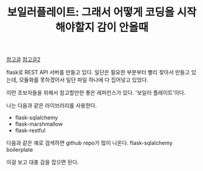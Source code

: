 ﻿---
title:  "보일러플레이트: 그래서 어떻게 코딩을 시작해야할지 감이 안올때"
excerpt: "실제 예제 코드를 보고 code architecture, folder structure를 빨리 감잡기"


categories:
-  공부
tags:
-  보일러플레이트
-  boilerplate
last_modified_at: 2020-07-30TO22:30:00+09:00
---

[참고글](https://brunch.co.kr/@kooslab/144)
[참고글2]()

flask로 REST API 서버를 만들고 있다.
일단은 필요한 부분부터 빨리 찾아서 만들고 있는데,
모듈화를 못하겠어서 일단 파일 하나에 다 집어넣고 있었다.

이런 초보자들을 위해서 참고할만한 좋은 레퍼런스가 있다.
'보일러 플레이트'이다.

나는 다음과 같은 라이브러리를 사용한다.

- flask-sqlalchemy
- flask-marshmallow
- flask-restful

다음과 같은 예로 검색하면 github repo가 많이 나온다.
flask-sqlalchemy boilerplate

이걸 보고 대충 감을 잡으면 된다.